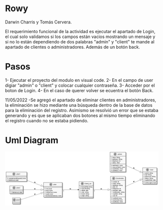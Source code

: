 # Rowy
Darwin Charris y Tomás Cervera.

El requerimiento funcional de la actividad es ejecutar el apartado de Login, el cual solo validamos si los campos están vacios mostrando un mensaje y si no lo están dependiendo de dos palabras "admin" y "client" te mande al apartado de clientes o administradores. Además de un botón back.

# Pasos

1- Ejecutar el proyecto del modulo en visual code.
2- En el campo de user digiar "admin" o "client" y colocar cualquier contraseña.
3- Acceder por el boton de Login.
4- En el caso de querer volver se ecuentra el botón Back.

11/05/2022
-Se agregó el apartado de eliminar clientes en administradores, la eliminación se hizo mediante una búsqueda dentro de la base de datos para la eliminación del registro.
Asimismo se resolvió un error que se estaba generando y es que se aplicaban dos botones al mismo tiempo eliminando el registro cuando no se estaba pidiendo.

# Uml Diagram
<img src="Anteproyecto.png" alt="Diagrama"/>
